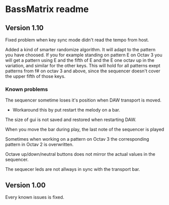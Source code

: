 # BassMatrix readme

## Version 1.10
Fixed problem when key sync mode didn't read the tempo from host.

Added a kind of smarter randomize algorithm. It will adapt to the pattern you have choosed. If you for
example standing on pattern E on Octav 3 you will get a pattern using E and the fifth of E and the E one octav up
in the variation, and similar for the other keys. This will hold for all patterns exept patterns from f# on octav 3
and above, since the sequencer doesn't cover the upper fifth of those keys.

### Known problems
The sequencer sometime loses it's position when DAW transport is moved.
 * Workaround this by put restart the melody on a bar.

The size of gui is not saved and restored when restarting DAW.

When you move the bar during play, the last note of the sequencer is played

Sometimes when working on a pattern on Octav 3 the corresponding pattern in Octav 2
is overwritten.

Octave up/down/neutral buttons does not mirror the actual values in the sequencer.

The sequecer leds are not allways in sync with the transport bar.



## Version 1.00
Every known issues is fixed.

